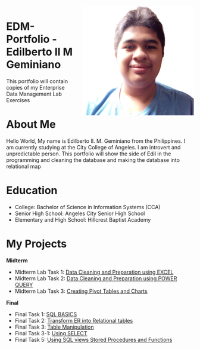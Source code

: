 <img src="RANDOM/halata.png" alt="Image Description" width="300" style="float: right; margin-left: 20px;" />


# EDM-Portfolio - Edilberto II M Geminiano 
This portfolio will contain copies of my Enterprise Data Management Lab Exercises 
# About Me 
Hello World, My name is Edilberto II. M. Geminiano from the Philippines. I am currently studying at the City College of Angeles. 
               I am introvert and unpredictable person. This portfolio will show the side of Edil in the programming and 
                         cleaning the database and  making the database into relational map 
# Education 
* College: Bachelor of Science in Information Systems (CCA)
* Senior High School: Angeles City Senior High School
* Elementary and High School: Hillcrest Baptist Academy  
# My Projects 

 **Midterm**
* Midterm Lab Task 1: [Data Cleaning and Preparation using EXCEL](https://github.com/EDILBERTOGEMINIANO/edilbertogemini/blob/main/MIDTERM%20LAB%20TASK%201/readme.md)
* Midterm Lab Task 2: [Data Cleaning and Preparation using POWER QUERY](https://github.com/EDILBERTOGEMINIANO/edilbertogemini/blob/main/MIDTERM%20LAB%20ACTIVITY%20TASK%202/LAB2.md)
* Midterm Lab Task 3: [Creating Pivot Tables and Charts](https://github.com/EDILBERTOGEMINIANO/edilbertogemini/blob/main/MIDTERM%20ACTIVITY%20NO.3%20/LAB%203.md)
  
**Final**
* Final Task 1: [SQL BASICS](https://github.com/EDILBERTOGEMINIANO/edilberto/blob/main/FINAL%20TASK%201%20/MULTI%20COMPANY%20DATABASE.md)
* Final Task 2: [Transform ER into Relational tables](https://github.com/EDILBERTOGEMINIANO/edilberto/blob/main)
* Final Task 3: [Table Manipulation](https://github.com/EDILBERTOGEMINIANO/edilberto/blob/main/FINAL%20TASK%203/ProductPrice.md)
* Final Task 3-1: [Using SELECT](https://github.com/EDILBERTOGEMINIANO/edilberto/blob/main/FINAL%20TASK%203-1/online.md?plain=1)
* Final Task 5: [Using SQL views Stored Procedures and Functions]()
